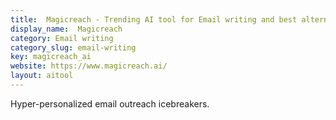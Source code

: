 ```yaml
---
title:  Magicreach - Trending AI tool for Email writing and best alternatives
display_name:  Magicreach
category: Email writing
category_slug: email-writing
key: magicreach_ai
website: https://www.magicreach.ai/
layout: aitool
---
```


Hyper-personalized email outreach icebreakers.
